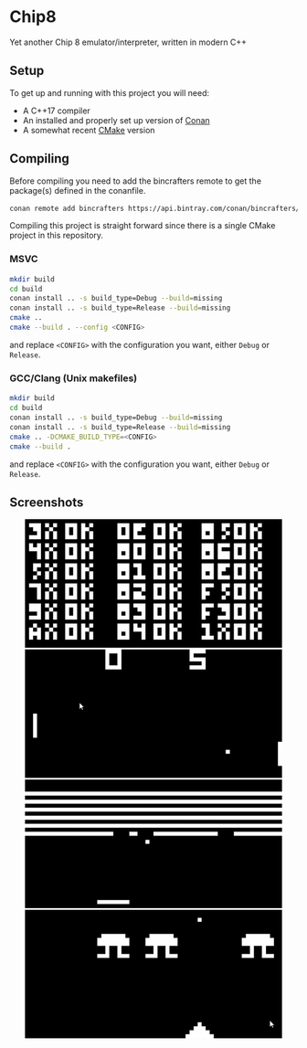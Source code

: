 # Chip8
Yet another Chip 8 emulator/interpreter, written in modern C++

## Setup
To get up and running with this project you will need:
* A C++17 compiler
* An installed and properly set up version of [Conan](https://conan.io/)
* A somewhat recent [CMake](https://cmake.org/) version

## Compiling
Before compiling you need to add the bincrafters remote to get the package(s) defined in the conanfile.
```bash
conan remote add bincrafters https://api.bintray.com/conan/bincrafters/public-conan
```
Compiling this project is straight forward since there is a single CMake project in this repository.
### MSVC
```bash
mkdir build
cd build
conan install .. -s build_type=Debug --build=missing
conan install .. -s build_type=Release --build=missing
cmake ..
cmake --build . --config <CONFIG>
```
and replace `<CONFIG>` with the configuration you want, either `Debug` or `Release`.

### GCC/Clang (Unix makefiles)
```bash
mkdir build
cd build
conan install .. -s build_type=Debug --build=missing
conan install .. -s build_type=Release --build=missing
cmake .. -DCMAKE_BUILD_TYPE=<CONFIG>
cmake --build .
```
and replace `<CONFIG>` with the configuration you want, either `Debug` or `Release`.

## Screenshots
<p align="center">
  <img src="/docs/test_opcode.jpg" width="450" />
  <img src="/docs/pong.jpg" width="450" /> 
  <img src="/docs/brix.jpg" width="450" /> 
  <img src="/docs/space_invaders.jpg" width="450" /> 
</p>
